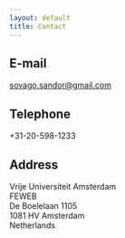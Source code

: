 ```yaml
---
layout: default
title: Contact
---
```


## E-mail
sovago.sandor@gmail.com

## Telephone
+31-20-598-1233

## Address

Vrije Universiteit Amsterdam  
FEWEB  
De Boelelaan 1105  
1081 HV Amsterdam  
Netherlands
